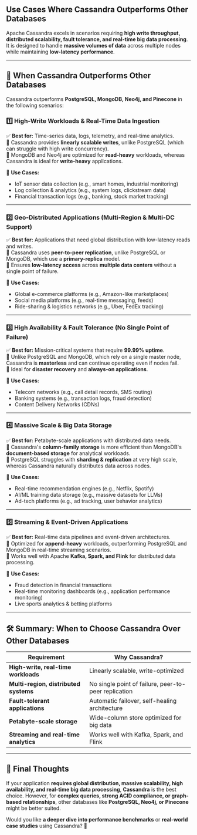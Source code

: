 ## **Use Cases Where Cassandra Outperforms Other Databases**  

Apache Cassandra excels in scenarios requiring **high write throughput, distributed scalability, fault tolerance, and real-time big data processing**. It is designed to handle **massive volumes of data** across multiple nodes while maintaining **low-latency performance**.  

---

## **🚀 When Cassandra Outperforms Other Databases**
Cassandra outperforms **PostgreSQL, MongoDB, Neo4j, and Pinecone** in the following scenarios:  

### **1️⃣ High-Write Workloads & Real-Time Data Ingestion**
✅ **Best for:** Time-series data, logs, telemetry, and real-time analytics.  
🔹 Cassandra provides **linearly scalable writes**, unlike PostgreSQL (which can struggle with high write concurrency).  
🔹 MongoDB and Neo4j are optimized for **read-heavy** workloads, whereas Cassandra is ideal for **write-heavy** applications.  

📌 **Use Cases:**  
- IoT sensor data collection (e.g., smart homes, industrial monitoring)  
- Log collection & analytics (e.g., system logs, clickstream data)  
- Financial transaction logs (e.g., banking, stock market tracking)  

---

### **2️⃣ Geo-Distributed Applications (Multi-Region & Multi-DC Support)**
✅ **Best for:** Applications that need global distribution with low-latency reads and writes.  
🔹 Cassandra uses **peer-to-peer replication**, unlike PostgreSQL or MongoDB, which use a **primary-replica** model.  
🔹 Ensures **low-latency access** across **multiple data centers** without a single point of failure.  

📌 **Use Cases:**  
- Global e-commerce platforms (e.g., Amazon-like marketplaces)  
- Social media platforms (e.g., real-time messaging, feeds)  
- Ride-sharing & logistics networks (e.g., Uber, FedEx tracking)  

---

### **3️⃣ High Availability & Fault Tolerance (No Single Point of Failure)**
✅ **Best for:** Mission-critical systems that require **99.99% uptime**.  
🔹 Unlike PostgreSQL and MongoDB, which rely on a single master node, Cassandra is **masterless** and can continue operating even if nodes fail.  
🔹 Ideal for **disaster recovery** and **always-on applications**.  

📌 **Use Cases:**  
- Telecom networks (e.g., call detail records, SMS routing)  
- Banking systems (e.g., transaction logs, fraud detection)  
- Content Delivery Networks (CDNs)  

---

### **4️⃣ Massive Scale & Big Data Storage**
✅ **Best for:** Petabyte-scale applications with distributed data needs.  
🔹 Cassandra's **column-family storage** is more efficient than MongoDB's **document-based storage** for analytical workloads.  
🔹 PostgreSQL struggles with **sharding & replication** at very high scale, whereas Cassandra naturally distributes data across nodes.  

📌 **Use Cases:**  
- Real-time recommendation engines (e.g., Netflix, Spotify)  
- AI/ML training data storage (e.g., massive datasets for LLMs)  
- Ad-tech platforms (e.g., ad tracking, user behavior analytics)  

---

### **5️⃣ Streaming & Event-Driven Applications**
✅ **Best for:** Real-time data pipelines and event-driven architectures.  
🔹 Optimized for **append-heavy** workloads, outperforming PostgreSQL and MongoDB in real-time streaming scenarios.  
🔹 Works well with Apache **Kafka, Spark, and Flink** for distributed data processing.  

📌 **Use Cases:**  
- Fraud detection in financial transactions  
- Real-time monitoring dashboards (e.g., application performance monitoring)  
- Live sports analytics & betting platforms  

---

## **🛠️ Summary: When to Choose Cassandra Over Other Databases**
| **Requirement** | **Why Cassandra?** |
|---------------|----------------|
| **High-write, real-time workloads** | Linearly scalable, write-optimized |
| **Multi-region, distributed systems** | No single point of failure, peer-to-peer replication |
| **Fault-tolerant applications** | Automatic failover, self-healing architecture |
| **Petabyte-scale storage** | Wide-column store optimized for big data |
| **Streaming and real-time analytics** | Works well with Kafka, Spark, and Flink |

---

## **🚀 Final Thoughts**
If your application **requires global distribution, massive scalability, high availability, and real-time big data processing**, **Cassandra** is the best choice. However, for **complex queries, strong ACID compliance, or graph-based relationships**, other databases like **PostgreSQL, Neo4j, or Pinecone** might be better suited.

Would you like **a deeper dive into performance benchmarks** or **real-world case studies** using Cassandra? 🚀